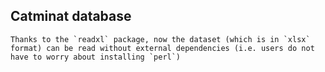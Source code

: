 ## Catminat database

	Thanks to the `readxl` package, now the dataset (which is in `xlsx` format) can be read without external dependencies (i.e. users do not have to worry about installing `perl`)


